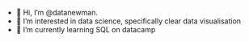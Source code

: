 - 👋 Hi, I’m @datanewman. 
- 👀 I’m interested in data science, specifically clear data visualisation
- 🌱 I’m currently learning SQL on datacamp


<!---
datanewman/datanewman is a ✨ special ✨ repository because its `README.md` (this file) appears on your GitHub profile.
You can click the Preview link to take a look at your changes.
--->
